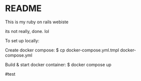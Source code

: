 # README

This is my ruby on rails webiste

its not really, done. lol

To set up locally:

  Create docker compose:
  $ cp docker-compose.yml.tmpl docker-compose.yml

  Build & start docker container:
  $ docker compose up

#test
